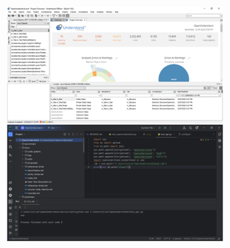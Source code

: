 ![Snapshot_231229175641.jpg](Snapshot_231229175641.jpg)
![Snapshot_231229175713.jpg](Snapshot_231229175713.jpg)